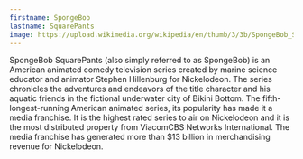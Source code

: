 ```yaml
---
firstname: SpongeBob
lastname: SquarePants
image: https://upload.wikimedia.org/wikipedia/en/thumb/3/3b/SpongeBob_SquarePants_character.svg/220px-SpongeBob_SquarePants_character.svg.png
---
```

SpongeBob SquarePants (also simply referred to as SpongeBob) is an American animated comedy television series created by marine science educator and animator Stephen Hillenburg for Nickelodeon. The series chronicles the adventures and endeavors of the title character and his aquatic friends in the fictional underwater city of Bikini Bottom. The fifth-longest-running American animated series, its popularity has made it a media franchise. It is the highest rated series to air on Nickelodeon and it is the most distributed property from ViacomCBS Networks International. The media franchise has generated more than $13 billion in merchandising revenue for Nickelodeon.